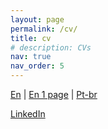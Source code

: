 ```yaml
---
layout: page
permalink: /cv/
title: cv
# description: CVs
nav: true
nav_order: 5
---
```


[En](https://felipe-gomes-miyazato.github.io/assets/pdf/2023-10-04%20CV-en%20Felipe%20Gomes%20Miyazato.pdf)
|
[En 1 page](https://felipe-gomes-miyazato.github.io/assets/pdf/2023-10-04%20CV-1p-en%20Felipe%20Gomes%20Miyazato.pdf)
|
[Pt-br](https://felipe-gomes-miyazato.github.io/assets/pdf/2023-10-04%20CV-pt%20Felipe%20Gomes%20Miyazato.pdf)

[LinkedIn](https://www.linkedin.com/in/felipe-gomes-miyazato/)
